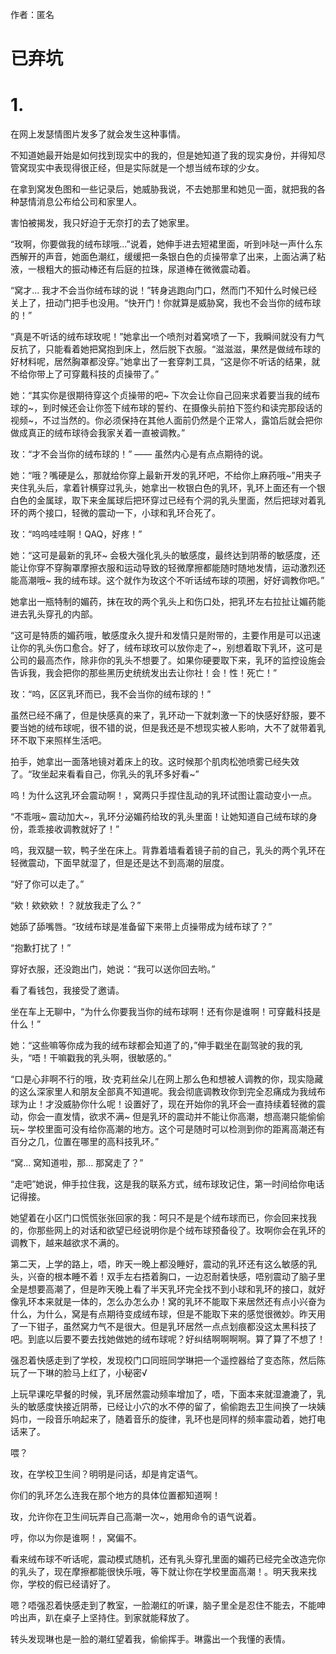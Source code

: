 作者：匿名

# 已弃坑
# 1.
在网上发瑟情图片发多了就会发生这种事情。

不知道她最开始是如何找到现实中的我的，但是她知道了我的现实身份，并得知尽管窝现实中表现得很正经，但是实际就是一个想当绒布球的少女。

在拿到窝发色图和一些记录后，她威胁我说，不去她那里和她见一面，就把我的各种瑟情消息公布给公司和家里人。

害怕被揭发，我只好迫于无奈打的去了她家里。

“玫啊，你要做我的绒布球哦...”说着，她伸手进去短裙里面，听到咔哒一声什么东西解开的声音，她面色潮红，缓缓把一条银白色的贞操带拿了出来，上面沾满了粘液，一根粗大的振动棒还有后庭的拉珠，尿道棒在微微震动着。

“窝才... 我才不会当你绒布球的说！”转身逃跑向门口，然而门不知什么时候已经关上了，扭动门把手也没用。“快开门！你就算是威胁窝，我也不会当你的绒布球的！”

“真是不听话的绒布球玫呢！”她拿出一个喷剂对着窝喷了一下，我瞬间就没有力气反抗了，只能看着她把窝抱到床上，然后脱下衣服。“滋滋滋，果然是做绒布球的好材料呢，居然胸罩都没穿。”她拿出了一套穿刺工具，“这是你不听话的结果，就不给你带上了可穿戴科技的贞操带了。”

她：“其实你是很期待穿这个贞操带的吧~ 下次会让你自己回来求着要当我的绒布球的~，到时候还会让你签下绒布球的誓约、在摄像头前拍下签约和读完那段话的视频~，不过当然的。你必须保持在其他人面前仍然是个正常人，露馅后就会把你做成真正的绒布球待会我家关着一直被调教。”

玫：“才不会当你的绒布球的！” —— 虽然内心是有点点期待的说。

她：“哦？嘴硬是么，那就给你穿上最新开发的乳环吧，不给你上麻药哦~”用夹子夹住乳头后，拿着针横穿过乳头，她拿出一枚银白色的乳环，乳环上面还有一个银白色的金属球，取下来金属球后把环穿过已经有个洞的乳头里面，然后把球对着乳环的两个接口，轻微的震动一下，小球和乳环合死了。

玫：“呜呜哇哇啊！QAQ，好疼！”

她：“这可是最新的乳环~ 会极大强化乳头的敏感度，最终达到阴蒂的敏感度，还能让你穿不穿胸罩摩擦衣服和运动导致的轻微摩擦都能随时随地发情，运动激烈还能高潮哦~ 我的绒布球。这个就作为玫这个不听话绒布球的项圈，好好调教你吧。”

她拿出一瓶特制的媚药，抹在玫的两个乳头上和伤口处，把乳环左右拉扯让媚药能进去乳头穿孔的内部。

“这可是特质的媚药哦，敏感度永久提升和发情只是附带的，主要作用是可以迅速让你的乳头伤口愈合。好了，绒布球玫可以放你走了~，别想着取下乳环，这可是公司的最高杰作，除非你的乳头不想要了。如果你硬要取下来，乳环的监控设施会告诉我，我会把你的那些黑历史统统发出去让你社！会！性！死亡！”

玫：“呜，区区乳环而已，我不会当你的绒布球的！”

虽然已经不痛了，但是快感真的来了，乳环动一下就刺激一下的快感好舒服，要不要当她的绒布球呢，很不错的说，但是我还是不想现实被人影响，大不了就带着乳环不取下来照样生活吧。

拍手，她拿出一面落地镜对着床上的玫。这时候那个肌肉松弛喷雾已经失效了。“玫坐起来看看自己，你乳头的乳环多好看~”

呜！为什么这乳环会震动啊！，窝两只手捏住乱动的乳环试图让震动变小一点。

“不乖哦~ 震动加大~，乳环分泌媚药给玫的乳头里面！让她知道自己绒布球的身份，乖乖接收调教就好了！”

呜，我双腿一软，鸭子坐在床上。背靠着墙看着镜子前的自己，乳头的两个乳环在轻微震动，下面早就湿了，但是还是达不到高潮的层度。

“好了你可以走了。”

“欸！欸欸欸！？就放我走了么？”

她舔了舔嘴唇。“玫绒布球是准备留下来带上贞操带成为绒布球了？”

“抱歉打扰了！”

穿好衣服，还没跑出门，她说：“我可以送你回去哟。”

看了看钱包，我接受了邀请。

坐在车上无聊中，“为什么你要我当你的绒布球啊！还有你是谁啊！可穿戴科技是什么！”

她：“这些嘛等你成为我的绒布球都会知道了的，”伸手戳坐在副驾驶的我的乳头，“唔！干嘛戳我的乳头啊，很敏感的。”

“口是心非啊不行的哦，玫·克莉丝朵儿在网上那么色和想被人调教的你，现实隐藏的这么深家里人和朋友全部真不知道呢。我会彻底调教玫你到完全忍痛成为我绒布球为止！才没威胁你什么呢！设置好了，现在开始你的乳环会一直持续着轻微的震动，你会一直发情，欲求不满~ 但是乳环的震动并不能让你高潮，想高潮只能偷偷玩~ 学校里面可没有给你高潮的地方。这个可是随时可以检测到你的距离高潮还有百分之几，位置在哪里的高科技乳环。”

“窝... 窝知道啦，那... 那窝走了？”

“走吧”她说，伸手拉住我，这是我的联系方式，绒布球玫记住，第一时间给你电话记得接。

她望着在小区门口慌慌张张回家的我：呵只不是是个绒布球而已，你会回来找我的，你那些网上的对话和欲望已经说明你是个绒布球预备役了。玫啊你会在乳环的调教下，越来越欲求不满的。

第二天，上学的路上，唔，昨天一晚上都没睡好，震动的乳环还有这么敏感的乳头，兴奋的根本睡不着！双手左右捂着胸口，一边忍耐着快感，唔别震动了脑子里全是想要高潮了，但是昨天晚上看了半天乳环完全找不到小球和乳环的接口，就好像乳环本来就是一体的，怎么办怎么办！窝的乳环不能取下来居然还有点小兴奋为什么，为什么，窝是有点期待变成绒布球，但是不能取下来的感觉很微妙。昨天用了一下钳子，虽然窝力气不是很大。但是乳环居然一点点划痕都没这太黑科技了吧。到底以后要不要去找她做她的绒布球呢？好纠结啊啊啊啊。算了算了不想了！

强忍着快感走到了学校，发现校门口同班同学琳把一个遥控器给了变态陈，然后陈玩了一下琳的脸马上红了，小秘密√

上玩早课吃早餐的时候，乳环居然震动频率增加了，唔，下面本来就湿漉漉了，乳头的敏感度快接近阴蒂，已经让小穴的水不停的留了，偷偷跑去卫生间换了一块姨妈巾，一段音乐响起来了，随着音乐的旋律，乳环也是同样的频率震动着，她打电话来了。

喂？

玫，在学校卫生间？明明是问话，却是肯定语气。

你们的乳环怎么连我在那个地方的具体位置都知道啊！

玫，允许你在卫生间玩弄自己高潮一次~，她用命令的语气说着。

哼，你以为你是谁啊！，窝偏不。

看来绒布球不听话呢，震动模式随机，还有乳头穿孔里面的媚药已经完全改造完你的乳头了，现在摩擦都能很快乐哦，等下就让你在学校里面高潮！。明天我来找你，学校的假已经请好了。

嗯？唔强忍着快感走到了教室，一脸潮红的听课，脑子里全是忍住不能去，不能呻吟出声，趴在桌子上坚持住。到家就能释放了。

转头发现琳也是一脸的潮红望着我，偷偷挥手。琳露出一个我懂的表情。
